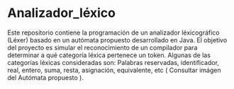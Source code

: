# Analizador_léxico
Este repositorio contiene la programación de un analizador léxicográfico (Léxer) basado en un autómata propuesto desarrollado en Java.
El objetivo del proyecto es simular el reconocimiento de un compilador para determinar a qué categoría léxica pertenece un token.
Algunas de las categorías léxicas consideradas son: Palabras reservadas, identificador, real, entero, suma, resta, asignación, equivalente, etc ( Consultar imágen del Autómata propuesto ).
